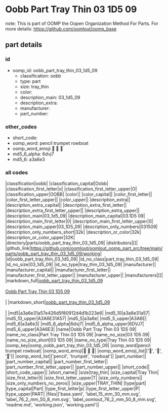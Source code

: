 # Oobb Part Tray Thin 03 1D5 09  

note: This is part of OOMP the Oopen Organization Method For Parts. For more details: https://github.com/oomlout/oomp_base

##  part details





### id
* oomp_id: oobb_part_tray_thin_03_1d5_09
  * classification: oobb
  * type: part
  * size: tray_thin
  * color: 
  * description_main: 03_1d5_09
  * description_extra: 
  * manufacturer: 
  * part_number: 

### other_codes
* short_code: 
* oomp_word: pencil trumpet rowboat
* oomp_word_emoji :pencil: :trumpet: :rowboat:
* md5_6_alpha: 6dvj7
* md5_6: a3a6e3

### all codes 
|classification|oobb|
|classification_capital|Oobb|
|classification_first_letter|o|
|classification_first_letter_upper|O|
|classification_upper|OOBB|
|color||
|color_capital||
|color_first_letter||
|color_first_letter_upper||
|color_upper||
|description_extra||
|description_extra_capital||
|description_extra_first_letter||
|description_extra_first_letter_upper||
|description_extra_upper||
|description_main|03_1d5_09|
|description_main_capital|03.1D5 09|
|description_main_first_letter|0|
|description_main_first_letter_upper|0|
|description_main_upper|03_1D5_09|
|description_only_numbers|031509|
|description_only_numbers_short|32k|
|description_or_color|32k|
|description_or_color_upper|32K|
|directory|parts/oobb_part_tray_thin_03_1d5_09|
|distributors|[]|
|github_link|https://github.com/oomlout/oomlout_oomp_part_src/tree/main/parts/oobb_part_tray_thin_03_1d5_09/working|
|id|oobb_part_tray_thin_03_1d5_09|
|id_no_class|part_tray_thin_03_1d5_09|
|id_no_size|03_1d5_09|
|id_no_type|tray_thin_03_1d5_09|
|manufacturer||
|manufacturer_capital||
|manufacturer_first_letter||
|manufacturer_first_letter_upper||
|manufacturer_upper||
|manufacturers|[]|
|markdown_full|[oobb_part_tray_thin_03_1d5_09](https://github.com/oomlout/oomlout_oomp_part_src/tree/main/parts/oobb_part_tray_thin_03_1d5_09/working)<br>[](https://github.com/oomlout/oomlout_oomp_part_src/tree/main/parts/oobb_part_tray_thin_03_1d5_09/working)<br>[Oobb Part Tray Thin 03 1D5 09](https://github.com/oomlout/oomlout_oomp_part_src/tree/main/parts/oobb_part_tray_thin_03_1d5_09/working)<br><br>|
|markdown_short|[oobb_part_tray_thin_03_1d5_09](https://github.com/oomlout/oomlout_oomp_part_src/tree/main/parts/oobb_part_tray_thin_03_1d5_09/working)<br><br>|
|md5|a3a6e31a57e426d5f80912d4d1b223e6|
|md5_10|a3a6e31a57|
|md5_10_upper|A3A6E31A57|
|md5_5|a3a6e|
|md5_5_upper|A3A6E|
|md5_6|a3a6e3|
|md5_6_alpha|6dvj7|
|md5_6_alpha_upper|6DVJ7|
|md5_6_upper|A3A6E3|
|name|Oobb Part Tray Thin 03 1D5 09|
|name_no_class|Part Tray Thin 03 1D5 09|
|name_no_size|03 1D5 09|
|name_no_size_short|03 1D5 09|
|name_no_type|Tray Thin 03 1D5 09|
|oomp_key|oomp_oobb_part_tray_thin_03_1d5_09|
|oomp_word|pencil trumpet rowboat|
|oomp_word_emoji|:pencil: :trumpet: :rowboat:|
|oomp_word_emoji_list|[':pencil:', ':trumpet:', ':rowboat:']|
|oomp_word_list|['pencil', 'trumpet', 'rowboat']|
|part_number||
|part_number_capital||
|part_number_first_letter||
|part_number_first_letter_upper||
|part_number_upper||
|short_code||
|short_code_upper||
|short_name||
|size|tray_thin|
|size_capital|Tray Thin|
|size_first_letter|t|
|size_first_letter_upper|T|
|size_only_numbers||
|size_only_numbers_no_zeros||
|size_upper|TRAY_THIN|
|type|part|
|type_capital|Part|
|type_first_letter|p|
|type_first_letter_upper|P|
|type_upper|PART|
|files|['base.yaml', 'label_15_mm_30_mm.svg', 'label_76_2_mm_50_8_mm.svg', 'label_oomlout_76_2_mm_50_8_mm.svg', 'readme.md', 'working.json', 'working.yaml']|
